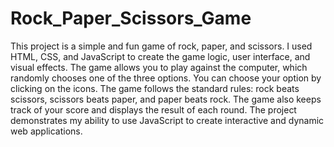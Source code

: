 # Rock_Paper_Scissors_Game

This project is a simple and fun game of rock, paper, and scissors. I used HTML, CSS, and JavaScript to create the game logic, user interface, and visual effects. The game allows you to play against the computer, which randomly chooses one of the three options. You can choose your option by clicking on the icons. The game follows the standard rules: rock beats scissors, scissors beats paper, and paper beats rock. The game also keeps track of your score and displays the result of each round. The project demonstrates my ability to use JavaScript to create interactive and dynamic web applications.
